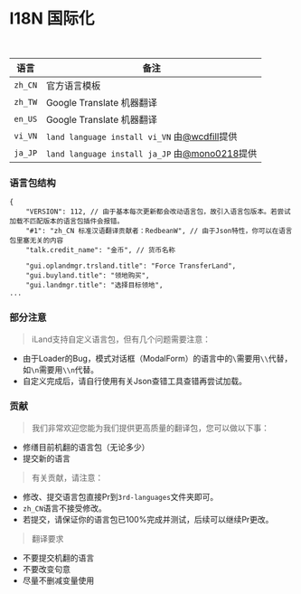 # I18N 国际化
<br>

语言 | 备注
-|-
`zh_CN` | 官方语言模板
`zh_TW` | Google Translate 机器翻译
`en_US` | Google Translate 机器翻译
`vi_VN` | `land language install vi_VN` 由[@wcdfill](https://github.com/wcdfilll)提供
`ja_JP` | `land language install ja_JP` 由[@mono0218](https://github.com/mono0218)提供

### 语言包结构
```
{
    "VERSION": 112, // 由于基本每次更新都会改动语言包，故引入语言包版本。若尝试加载不匹配版本的语言包插件会报错。
    "#1": "zh_CN 标准汉语翻译贡献者：RedbeanW", // 由于Json特性，你可以在语言包里塞无关的内容
    "talk.credit_name": "金币", // 货币名称
    
    "gui.oplandmgr.trsland.title": "Force TransferLand",
    "gui.buyland.title": "领地购买",
    "gui.landmgr.title": "选择目标领地",
...
```

### 部分注意
> iLand支持自定义语言包，但有几个问题需要注意：
 - 由于Loader的Bug，模式对话框（ModalForm）的语言中的`\`需要用`\\`代替，如`\n`需要用`\\n`代替。
 - 自定义完成后，请自行使用有关Json查错工具查错再尝试加载。

### 贡献
> 我们非常欢迎您能为我们提供更高质量的翻译包，您可以做以下事：
 - 修缮目前机翻的语言包（无论多少）
 - 提交新的语言

> 有关贡献，请注意：
 - 修改、提交语言包直接Pr到`3rd-languages`文件夹即可。
 - `zh_CN`语言不接受修改。
 - 若提交，请保证你的语言包已100%完成并测试，后续可以继续Pr更改。

> 翻译要求
 - 不要提交机翻的语言
 - 不要改变句意
 - 尽量不删减变量使用